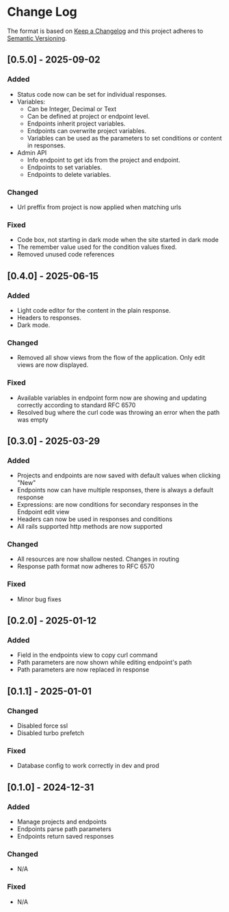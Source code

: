 # Change Log

The format is based on [Keep a Changelog](http://keepachangelog.com/)
and this project adheres to [Semantic Versioning](http://semver.org/).

## [0.5.0] - 2025-09-02

### Added

- Status code now can be set for individual responses.
- Variables:
  - Can be Integer, Decimal or Text
  - Can be defined at project or endpoint level.
  - Endpoints inherit project variables.
  - Endpoints can overwrite project variables.
  - Variables can be used as the parameters to set conditions
  or content in responses.
- Admin API
  - Info endpoint to get ids from the project and endpoint.
  - Endpoints to set variables.
  - Endpoints to delete variables.

### Changed

- Url preffix from project is now applied when matching 
urls

### Fixed

- Code box, not starting in dark mode when the site started in
dark mode
- The remember value used for the condition values fixed.
- Removed unused code references

## [0.4.0] - 2025-06-15

### Added

- Light code editor for the content in the plain response.
- Headers to responses.
- Dark mode.

### Changed

- Removed all show views from the flow of the application. Only 
edit views are now displayed.

### Fixed

- Available variables in endpoint form now are showing and updating
correctly according to standard RFC 6570
- Resolved bug where the curl code was throwing an error when the 
path was empty

## [0.3.0] - 2025-03-29

### Added

- Projects and endpoints are now saved with default values when clicking
"New"
- Endpoints now can have multiple responses, there is always a default
response
- Expressions: are now conditions for secondary responses in the Endpoint
edit view
- Headers can now be used in responses and conditions
- All rails supported http methods are now supported

### Changed

- All resources are now shallow nested. Changes in routing
- Response path format now adheres to RFC 6570

### Fixed

- Minor bug fixes

## [0.2.0] - 2025-01-12

### Added 

- Field in the endpoints view to copy curl command
- Path parameters are now shown while editing endpoint's path
- Path parameters are now replaced in response

## [0.1.1] - 2025-01-01

### Changed

- Disabled force ssl
- Disabled turbo prefetch

### Fixed

- Database config to work correctly in dev and prod

## [0.1.0] - 2024-12-31

### Added

- Manage projects and endpoints
- Endpoints parse path parameters
- Endpoints return saved responses

### Changed

- N/A

### Fixed

- N/A
